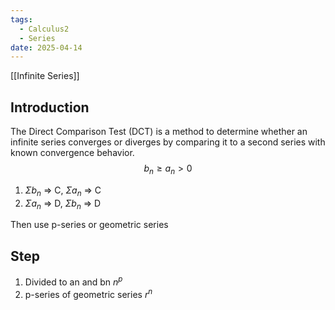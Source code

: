 ```yaml
---
tags:
  - Calculus2
  - Series
date: 2025-04-14
---
```

[[Infinite Series]] 
## Introduction 
The Direct Comparison Test (DCT) is a method to determine whether an infinite series converges or diverges by comparing it to a second series with known convergence behavior. 
$$b_n \geq a_n > 0$$
1. $\Sigma b_n$ => C, $\Sigma a_n$ => C
2. $\Sigma a_n$ => D, $\Sigma b_n$ => D

Then use p-series or geometric series
## Step
1. Divided to an and bn $n^p$
2. p-series of geometric series $r^n$

